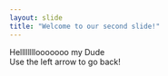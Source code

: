```yaml
---
layout: slide
title: "Welcome to our second slide!"
---
```

Hellllllllooooooo my Dude  
Use the left arrow to go back!
